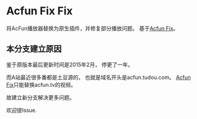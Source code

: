 # Acfun Fix Fix

将AcFun播放器替换为原生插件，并修复部分播放问题。
基于[Acfun Fix][acfun-fix]。


## 本分支建立原因

鉴于原版本最后更新时间是2015年2月，
停更了一年。

而A站最近很多番都是土豆源的，
也就是域名开头是acfun.tudou.com。
[Acfun Fix][acfun-fix]只能替换acfun.tv的视频。

故建立新分支解决更多问题。

欢迎提Issue.


[acfun-fix]: http://www.talkshowcn.com/js/acfunfix.html

